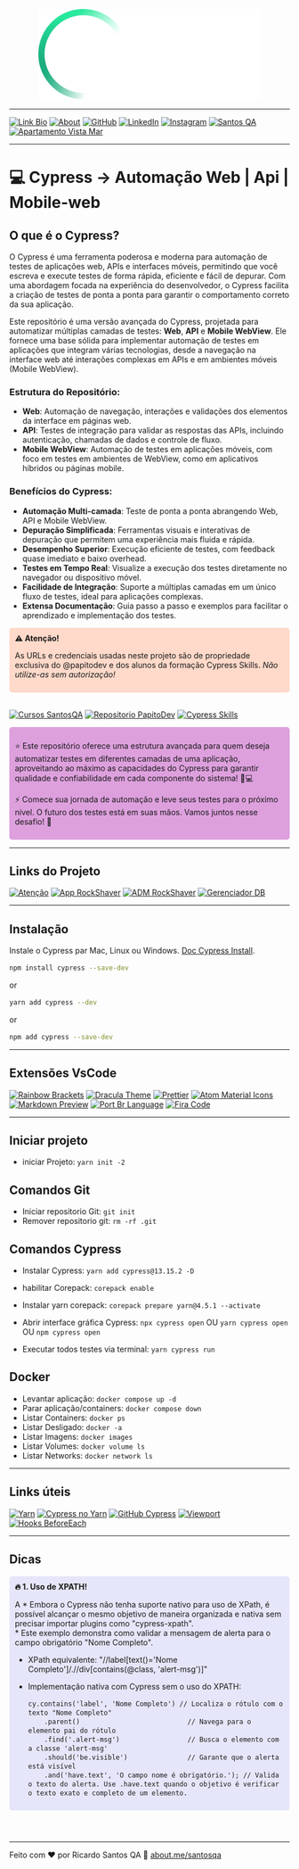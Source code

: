 
<p align="center">
  <a href="https://santosqa.github.io/" target="_blank" rel="noopener noreferrer">
    <picture>
      <source media="(prefers-color-scheme: dark)"  srcset="./assets/cypress-logo-dark.png">
      <source media="(prefers-color-scheme: light)" srcset="./assets/cypress-logo-light.png">
      <img alt="Cypress Logo" src="./assets/cypress-logo-dark.png">
    </picture>
  </a>
</p>

---


[![Link Bio](https://img.shields.io/badge/Link%20Bio-59d959?style=for-the-badge&logo=about.me&logoColor=white)](https://santosqa.github.io) [![About](https://img.shields.io/badge/About.me-993399?style=for-the-badge&logo=about.me&logoColor=white)](https://about.me/santosqa) [![GitHub](https://img.shields.io/badge/GitHub-100000?style=for-the-badge&logo=github&logoColor=white)](https://github.com/santosqa) [![LinkedIn](https://img.shields.io/badge/LinkedIn-0077B5?style=for-the-badge&logo=linkedin&logoColor=white)](https://www.linkedin.com/in/santosqa) [![Instagram](https://img.shields.io/badge/instagram-%23E4405F.svg?&style=for-the-badge&logo=instagram&logoColor=white)](https://www.instagram.com/santosqa_/) [![Santos QA](https://img.shields.io/badge/WWW-SantosQA.com-BD93F9?style=for-the-badge&logo=world&logoColor=white)](https://santosqa.com/) [![Apartamento Vista Mar](https://img.shields.io/badge/WWW-ApVistaMar.com-FFB86C?style=for-the-badge&logo=sun&logoColor=white)](https://www.apartamentovistamar.com/)





---

# 💻  Cypress -> Automação Web | Api | Mobile-web


## O que é o Cypress?

O Cypress é uma ferramenta poderosa e moderna para automação de testes de aplicações web, APIs e interfaces móveis, permitindo que você escreva e execute testes de forma rápida, eficiente e fácil de depurar. Com uma abordagem focada na experiência do desenvolvedor, o Cypress facilita a criação de testes de ponta a ponta para garantir o comportamento correto da sua aplicação.

Este repositório é uma versão avançada do Cypress, projetada para automatizar múltiplas camadas de testes: **Web**, **API** e **Mobile WebView**. Ele fornece uma base sólida para implementar automação de testes em aplicações que integram várias tecnologias, desde a navegação na interface web até interações complexas em APIs e em ambientes móveis (Mobile WebView).

### Estrutura do Repositório:
- **Web**: Automação de navegação, interações e validações dos elementos da interface em páginas web.
- **API**: Testes de integração para validar as respostas das APIs, incluindo autenticação, chamadas de dados e controle de fluxo.
- **Mobile WebView**: Automação de testes em aplicações móveis, com foco em testes em ambientes de WebView, como em aplicativos híbridos ou páginas mobile.

### Benefícios do Cypress:
- **Automação Multi-camada**: Teste de ponta a ponta abrangendo Web, API e Mobile WebView.
- **Depuração Simplificada**: Ferramentas visuais e interativas de depuração que permitem uma experiência mais fluida e rápida.
- **Desempenho Superior**: Execução eficiente de testes, com feedback quase imediato e baixo overhead.
- **Testes em Tempo Real**: Visualize a execução dos testes diretamente no navegador ou dispositivo móvel.
- **Facilidade de Integração**: Suporte a múltiplas camadas em um único fluxo de testes, ideal para aplicações complexas.
- **Extensa Documentação**: Guia passo a passo e exemplos para facilitar o aprendizado e implementação dos testes.



<div style="background-color: #ffd9c9; padding: 10px; border-radius: 5px;" role="alert" aria-live="assertive">
  <strong>⚠️ Atenção!</strong><br>
  <p>As URLs e credenciais usadas neste projeto são de propriedade exclusiva do @papitodev e dos alunos da formação Cypress Skills. <em>Não utilize-as sem autorização!</em></p>
</div></br>

[![Cursos SantosQA](https://img.shields.io/badge/cypress-santosqa-4A7BFF?style=for-the-badge&logo=cypress&logoColor=white)](https://www.santosqa.com/top/) [![Repositorio PapitoDev](https://img.shields.io/badge/GitHub-papitoDEV-DC143C?style=for-the-badge&logo=github&logoColor=white)](https://github.com/papitodev/) [![Cypress Skills](https://img.shields.io/badge/cypress_Skills-Fernando_papito-32CD32?style=for-the-badge&logo=cypress&logoColor=white)](https://cyskills.com.br/)


<div style="background-color: #DDA0DD; padding: 10px; border-radius: 5px;" role="note" aria-live="polite">
  <p>⭐️ Este repositório oferece uma estrutura avançada para quem deseja automatizar testes em diferentes camadas de uma aplicação, aproveitando ao máximo as capacidades do Cypress para garantir qualidade e confiabilidade em cada componente do sistema! 🚀💻</p>
  <p>⚡ Comece sua jornada de automação e leve seus testes para o próximo nível. O futuro dos testes está em suas mãos. Vamos juntos nesse desafio! 💪</p>
</div>


---

## Links do Projeto

[![Atenção](https://img.shields.io/badge/%20Docker-rockshaver%20necessário-FFA500?style=for-the-badge&logo=docker&logoColor=white)](#) [![App RockShaver](https://img.shields.io/badge/App-RockShaver-2ea44f?style=for-the-badge&logo=appveyor&logoColor=white)](http://localhost:300) [![ADM RockShaver](https://img.shields.io/badge/ADM-RockShaver-0078D7?style=for-the-badge&logo=microsoft&logoColor=white)](http://localhost:8100/login) <!-- Matrícula:     Senha:   --> [![Gerenciador DB](https://img.shields.io/badge/DB-Manager-DC382D?style=for-the-badge&logo=mongodb&logoColor=white)](http://localhost:17017)  <!-- Username: cypress    Password: skills  -->

---

## Instalação


Instale o Cypress par Mac, Linux ou Windows.  [Doc Cypress Install](https://on.cypress.io/install).

```bash
npm install cypress --save-dev
```
or
```bash
yarn add cypress --dev
```
or
```bash
npm add cypress --save-dev
```
---
## Extensões VsCode
[![Rainbow Brackets](https://img.shields.io/badge/-Rainbow%20Brackets-007ACC?style=for-the-badge&logo=visualstudiocode&logoColor=white)](https://marketplace.visualstudio.com/items?itemName=tal7aouy.rainbow-bracket) [![Dracula Theme](https://img.shields.io/badge/Dracula%20Theme-8A2BE2?style=for-the-badge&logo=visualstudiocode&logoColor=white)](https://marketplace.visualstudio.com/items?itemName=dracula-theme.theme-dracula) [![Prettier](https://img.shields.io/badge/Prettier-F7B93E?style=for-the-badge&logo=visualstudiocode&logoColor=white)](https://marketplace.visualstudio.com/items?itemName=esbenp.prettier-vscode) [![Atom Material Icons](https://img.shields.io/badge/Atom%20Material%20Icons-FF6347?style=for-the-badge&logo=visualstudiocode&logoColor=white)](https://marketplace.visualstudio.com/items?itemName=AtomMaterial.a-file-icon-vscode) [![Markdown Preview](https://img.shields.io/badge/Markdown%20Preview-008080?style=for-the-badge&logo=visualstudiocode&logoColor=white)](https://marketplace.visualstudio.com/items?itemName=shd101wyy.markdown-preview-enhanced) [![Port Br Language](https://img.shields.io/badge/Port%20Br%20Language-DH943C?style=for-the-badge&logo=visualstudiocode&logoColor=white)](https://marketplace.visualstudio.com/items?itemName=MS-CEINTL.vscode-language-pack-pt-BR) [![Fira Code](https://img.shields.io/badge/Fira_Code-999999?style=for-the-badge&logo=visualstudiocode&logoColor=white)](https://github.com/tonsky/FiraCode)


---


## Iniciar projeto
  
  - iniciar Projeto: ` yarn init -2 `


## Comandos Git

  - Iniciar repositorio Git: ` git init `
  - Remover repositorio git: ` rm -rf .git `


## Comandos Cypress

  - Instalar Cypress: ` yarn add cypress@13.15.2 -D `
  - habilitar Corepack: ` corepack enable `
  - Instalar yarn corepack: ` corepack prepare yarn@4.5.1 --activate `
 
  - Abrir interface gráfica Cypress: ` npx cypress open ` OU ` yarn cypress open ` OU ` npm cypress open `
  - Executar todos testes via terminal: ` yarn cypress run `
 

## Docker
  - Levantar aplicaçâo: ` docker compose up -d `
  - Parar aplicaçâo/containers: ` docker compose down `
  - Listar Containers: ` docker ps `
  - Listar Desligado: ` docker -a `
  - Listar Imagens: ` docker images `
  - Listar Volumes: ` docker volume ls `
  - Listar Networks: ` docker network ls `  
  
---

  
## Links úteis
[![Yarn](https://img.shields.io/badge/Yarn-2C8EBB?style=for-the-badge&logo=yarn&logoColor=white)](https://yarnpkg.com/) [![Cypress no Yarn](https://img.shields.io/badge/Cypress%20no%20Yarn-00BFFF?style=for-the-badge&logo=yarn&logoColor=white)](https://yarnpkg.com/package?q=cypress&name=cypress) [![GitHub Cypress](https://img.shields.io/badge/GitHub%20Cypress-DC382D?style=for-the-badge&logo=github&logoColor=white)](https://github.com/cypress-io/cypress) [![Viewport](https://img.shields.io/badge/Viewport-2ea44f?style=for-the-badge&logo=cypress&logoColor=white)](https://docs.cypress.io/api/commands/viewport) [![Hooks BeforeEach](https://img.shields.io/badge/Hooks%20BeforeEach-292929?style=for-the-badge&logo=cypress&logoColor=white)](https://docs.cypress.io/guides/core-concepts/writing-and-organizing-tests#Hooks) 

---



## Dicas

<div style="background-color: #E6E6FA; padding: 10px; border-radius: 5px;" role="alert" aria-live="assertive">
  <strong>🔥 1.  Uso de XPATH!</strong>
  <p>A * Embora o Cypress não tenha suporte nativo para uso de XPath, é possível alcançar o mesmo objetivo de maneira organizada e nativa sem precisar importar plugins como "cypress-xpath".  </br>   
  * Este exemplo demonstra como validar a mensagem de alerta para o campo obrigatório "Nome Completo".

  * XPath equivalente: 
  "//label[text()='Nome Completo']/.//div[contains(@class, 'alert-msg')]"
    
  * Implementação nativa com Cypress sem o uso do XPATH:  

        cy.contains('label', 'Nome Completo') // Localiza o rótulo com o texto "Nome Completo"
            .parent()                           // Navega para o elemento pai do rótulo
            .find('.alert-msg')                 // Busca o elemento com a classe 'alert-msg'
            .should('be.visible')               // Garante que o alerta está visível
            .and('have.text', 'O campo nome é obrigatório.'); // Valida o texto do alerta. Use .have.text quando o objetivo é verificar o texto exato e completo de um elemento.
  
  </em></p>
</div></br>
   
    
    
#

---

Feito com ♥ por Ricardo Santos QA :wave: [about.me/santosqa](https://about.me/santosqa)



